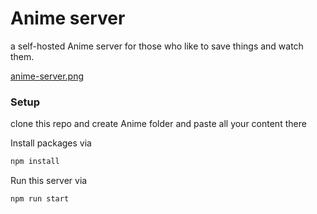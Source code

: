 # Anime server

a self-hosted Anime server for those who like to save things and watch them.

[anime-server.png](./anime-server.png)

### Setup

clone this repo and create Anime folder and paste all your content there


Install packages via 

```bash
npm install 
```

Run this server via

```bash
npm run start
```



